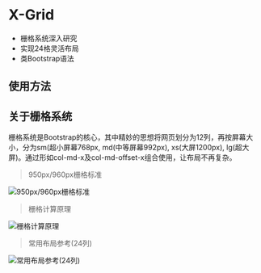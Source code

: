 # X-Grid

* 栅格系统深入研究
* 实现24格灵活布局
* 类Bootstrap语法

## 使用方法

## 关于栅格系统
栅格系统是Bootstrap的核心，其中精妙的思想将网页划分为12列，再按屏幕大小，分为sm(超小屏幕768px, md(中等屏幕992px), xs(大屏1200px), lg(超大屏)。通过形如col-md-x及col-md-offset-x组合使用，让布局不再复杂。

> 950px/960px栅格标准

![950px/960px栅格标准](https://raw.githubusercontent.com/radishj/X-Grid/master/docs/img/1.png)

> 栅格计算原理

![栅格计算原理](https://raw.githubusercontent.com/radishj/X-Grid/master/docs/img/2.png)

> 常用布局参考(24列)

![常用布局参考(24列)](https://raw.githubusercontent.com/radishj/X-Grid/master/docs/img/3.png)

